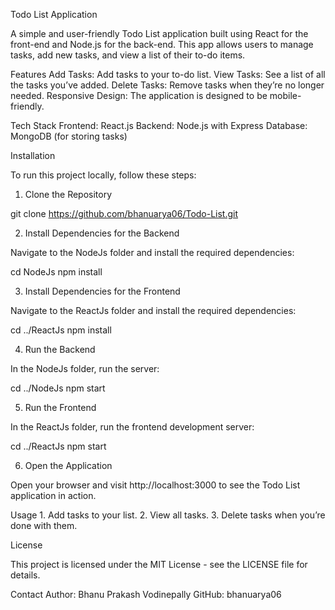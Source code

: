 Todo List Application

A simple and user-friendly Todo List application built using React for the front-end and Node.js for the back-end. This app allows users to manage tasks, add new tasks, and view a list of their to-do items.


Features
Add Tasks: Add tasks to your to-do list.
View Tasks: See a list of all the tasks you’ve added.
Delete Tasks: Remove tasks when they’re no longer needed.
Responsive Design: The application is designed to be mobile-friendly.


Tech Stack
Frontend: React.js
Backend: Node.js with Express
Database: MongoDB (for storing tasks)


Installation


To run this project locally, follow these steps:

1. Clone the Repository

git clone https://github.com/bhanuarya06/Todo-List.git


2. Install Dependencies for the Backend

Navigate to the NodeJs folder and install the required dependencies:

cd NodeJs
npm install


3. Install Dependencies for the Frontend

Navigate to the ReactJs folder and install the required dependencies:

cd ../ReactJs
npm install

4. Run the Backend

In the NodeJs folder, run the server:

cd ../NodeJs
npm start


5. Run the Frontend

In the ReactJs folder, run the frontend development server:

cd ../ReactJs
npm start


6. Open the Application

Open your browser and visit http://localhost:3000 to see the Todo List application in action.

Usage
    1.	Add tasks to your list.
    2.	View all tasks.
    3.	Delete tasks when you’re done with them.

License

This project is licensed under the MIT License - see the LICENSE file for details.

Contact
Author: Bhanu Prakash Vodinepally
GitHub: bhanuarya06